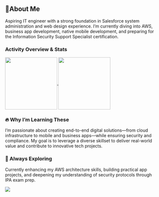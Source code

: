 ## 👋About Me
Aspiring IT engineer with a strong foundation in Salesforce system administration and web design experience. I’m currently diving into AWS, business app development, native mobile development, and preparing for the Information Security Support Specialist certification.

### Activity Overview & Stats
<a href="https://github.com/anuraghazra/github-readme-stats">
  <img align="center" height="170" src="https://github-readme-stats.vercel.app/api?username=wista110&show_icons=true&theme=tokyonight&hide_border=true&rank_icon=github" />
</a>
<a href="https://github.com/anuraghazra/github-readme-stats">
  <img align="center" height="170" src="https://github-readme-stats.vercel.app/api/top-langs/?username=wista110&layout=compact&theme=tokyonight&hide_border=true" />
</a>


### 🔥 Why I’m Learning These

I’m passionate about creating end-to-end digital solutions—from cloud infrastructure to mobile and business apps—while ensuring security and compliance. My goal is to leverage a diverse skillset to deliver real-world value and contribute to innovative tech projects.

### 🔭 Always Exploring

Currently enhancing my AWS architecture skills, building practical app projects, and deepening my understanding of security protocols through IPA exam prep.

<p>
  <img src="https://skillicons.dev/icons?i=ts,php,python,react,next,aws,github,docker,vscode,flutter,dart,gcp" />
</p>
